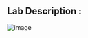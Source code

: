 ## Lab Description :

![image](https://github.com/user-attachments/assets/14b70d39-9551-4baf-87ad-296ff65a673f)
